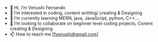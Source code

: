 - 👋 Hi, I’m Venushi Fernando
- 👀 I’m interested in coding, content writting/ creating & Designing
- 🌱 I’m currently learning MERN, java, JavaScript, python, C++....
- 💞️ I’m looking to collaborate on beginner level coding projects, Conent creating & Designing
- 📫 How to reach me [fvenushi@gmail.com]

<!---
VenuFdo/VenuFdo is a ✨ special ✨ repository because its `README.md` (this file) appears on your GitHub profile.
You can click the Preview link to take a look at your changes.
--->
